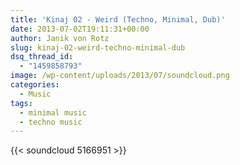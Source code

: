 ```yaml
---
title: 'Kinaj 02 - Weird (Techno, Minimal, Dub)'
date: 2013-07-02T19:11:31+00:00
author: Janik von Rotz
slug: kinaj-02-weird-techno-minimal-dub
dsq_thread_id:
  - "1459858793"
image: /wp-content/uploads/2013/07/soundcloud.png
categories:
  - Music
tags:
  - minimal music
  - techno music
---
```

{{< soundcloud 5166951 >}}